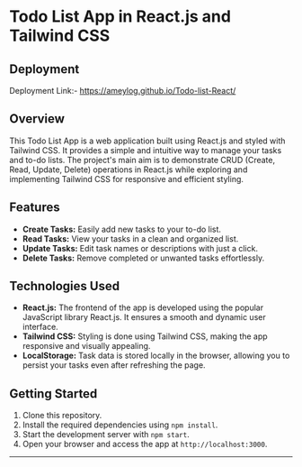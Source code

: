 # Todo List App in React.js and Tailwind CSS

## Deployment
Deployment Link:- https://ameylog.github.io/Todo-list-React/

## Overview

This Todo List App is a web application built using React.js and styled with Tailwind CSS. It provides a simple and intuitive way to manage your tasks and to-do lists. The project's main aim is to demonstrate CRUD (Create, Read, Update, Delete) operations in React.js while exploring and implementing Tailwind CSS for responsive and efficient styling.

## Features

- **Create Tasks:** Easily add new tasks to your to-do list.
- **Read Tasks:** View your tasks in a clean and organized list.
- **Update Tasks:** Edit task names or descriptions with just a click.
- **Delete Tasks:** Remove completed or unwanted tasks effortlessly.

## Technologies Used

- **React.js:** The frontend of the app is developed using the popular JavaScript library React.js. It ensures a smooth and dynamic user interface.
- **Tailwind CSS:** Styling is done using Tailwind CSS, making the app responsive and visually appealing.
- **LocalStorage:** Task data is stored locally in the browser, allowing you to persist your tasks even after refreshing the page.

## Getting Started

1. Clone this repository.
2. Install the required dependencies using `npm install`.
3. Start the development server with `npm start`.
4. Open your browser and access the app at `http://localhost:3000`.

---



